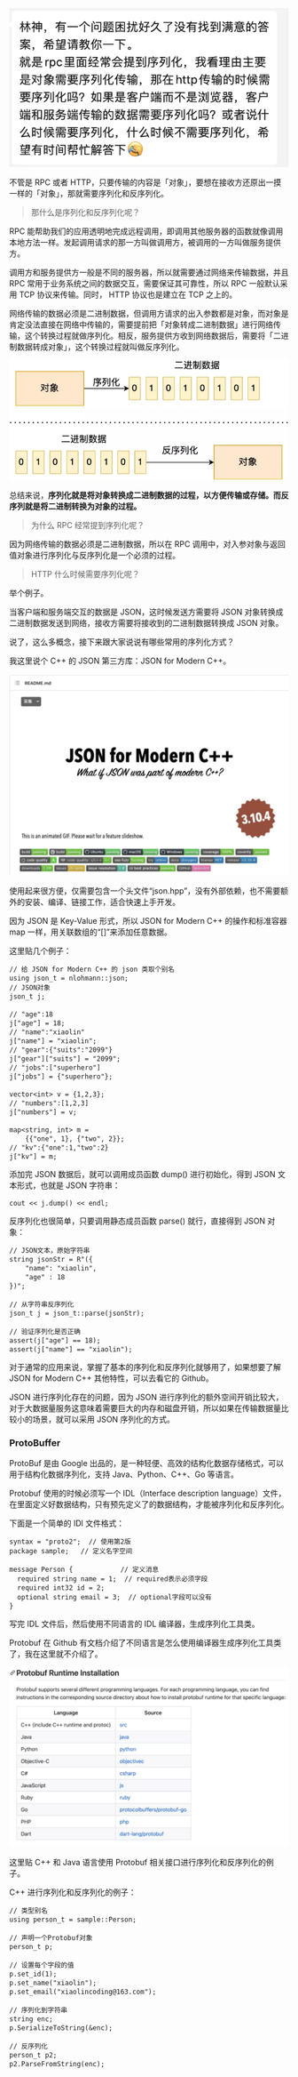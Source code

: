 ![图片](image/640.webp)

不管是 RPC 或者 HTTP，只要传输的内容是「对象」，要想在接收方还原出一摸一样的「对象」，那就需要序列化和反序列化。

> 那什么是序列化和反序列化呢？

RPC 能帮助我们的应用透明地完成远程调用，即调用其他服务器的函数就像调用本地方法一样。发起调用请求的那一方叫做调用方，被调用的一方叫做服务提供方。

调用方和服务提供方一般是不同的服务器，所以就需要通过网络来传输数据，并且 RPC 常用于业务系统之间的数据交互，需要保证其可靠性，所以 RPC 一般默认采用 TCP 协议来传输。同时， HTTP 协议也是建立在 TCP 之上的。

网络传输的数据必须是二进制数据，但调用方请求的出入参数都是对象，而对象是肯定没法直接在网络中传输的，需要提前把「对象转成二进制数据」进行网络传输，这个转换过程就做序列化。相反，服务提供方收到网络数据后，需要将「二进制数据转成对象」，这个转换过程就叫做反序列化。

![图片](image/640-1639198964301509.webp)

总结来说，**序列化就是将对象转换成二进制数据的过程，以方便传输或存储。而反序列就是将二进制转换为对象的过程。**

> 为什么 RPC 经常提到序列化呢？

因为网络传输的数据必须是二进制数据，所以在 RPC 调用中，对入参对象与返回值对象进行序列化与反序列化是一个必须的过程。

> HTTP 什么时候需要序列化呢？

举个例子。

当客户端和服务端交互的数据是 JSON，这时候发送方需要将 JSON 对象转换成二进制数据发送到网络，接收方需要将接收到的二进制数据转换成 JSON 对象。

说了，这么多概念，接下来跟大家说说有哪些常用的序列化方式？



我这里说个 C++ 的 JSON 第三方库：JSON for Modern C++。

![图片](image/640-1639199560286512.webp)

使用起来很方便，仅需要包含一个头文件“json.hpp”，没有外部依赖，也不需要额外的安装、编译、链接工作，适合快速上手开发。

因为 JSON 是 Key-Value 形式，所以 JSON for Modern C++ 的操作和标准容器 map 一样，用关联数组的“[]”来添加任意数据。

这里贴几个例子：

```
// 给 JSON for Modern C++ 的 json 类取个别名
using json_t = nlohmann::json;  
// JSON对象
json_t j;                                   

// "age":18
j["age"] = 18;
// "name":"xiaolin"
j["name"] = "xiaolin";    
// "gear":{"suits":"2099"}
j["gear"]["suits"] = "2099"; 
// "jobs":["superhero"]  
j["jobs"] = {"superhero"};                  

vector<int> v = {1,2,3};  
// "numbers":[1,2,3]
j["numbers"] = v;                          

map<string, int> m =                       
    {{"one", 1}, {"two", 2}};    
// "kv":{"one":1,"two":2}
j["kv"] = m;                               
```

添加完 JSON 数据后，就可以调用成员函数 dump() 进行初始化，得到 JSON 文本形式，也就是 JSON 字符串：

```
cout << j.dump() << endl;
```

反序列化也很简单，只要调用静态成员函数 parse() 就行，直接得到 JSON 对象：

```
// JSON文本，原始字符串
string jsonStr = R"({               
    "name": "xiaolin",
    "age" : 18
})";

// 从字符串反序列化
json_t j = json_t::parse(jsonStr);    

// 验证序列化是否正确
assert(j["age"] == 18);        
assert(j["name"] == "xiaolin");
```

对于通常的应用来说，掌握了基本的序列化和反序列化就够用了，如果想要了解 JSON for Modern C++ 其他特性，可以去看它的 Github。

JSON 进行序列化存在的问题，因为 JSON 进行序列化的额外空间开销比较大，对于大数据量服务这意味着需要巨大的内存和磁盘开销，所以如果在传输数据量比较小的场景，就可以采用 JSON 序列化的方式。

### ProtoBuffer

ProtoBuf 是由 Google 出品的，是一种轻便、高效的结构化数据存储格式，可以用于结构化数据序列化，支持 Java、Python、C++、Go 等语言。

Protobuf 使用的时候必须写一个 IDL（Interface description language）文件，在里面定义好数据结构，只有预先定义了的数据结构，才能被序列化和反序列化。

下面是一个简单的 IDl 文件格式：

```
syntax = "proto2";  // 使用第2版
package sample;   // 定义名字空间

message Person {            // 定义消息
  required string name = 1;  // required表示必须字段
  required int32 id = 2;
  optional string email = 3;  // optional字段可以没有
}
```

写完 IDL 文件后，然后使用不同语言的 IDL 编译器，生成序列化工具类。

Protobuf 在 Github 有文档介绍了不同语言是怎么使用编译器生成序列化工具类了，我在这里就不介绍了。

![图片](image/640-1639199663829514.webp)

这里贴 C++ 和 Java 语言使用 Protobuf 相关接口进行序列化和反序列化的例子。

C++ 进行序列化和反序列化的例子：

```
// 类型别名
using person_t = sample::Person;        

// 声明一个Protobuf对象
person_t p;                             

// 设置每个字段的值 
p.set_id(1);                           
p.set_name("xiaolin");
p.set_email("xiaolincoding@163.com");

// 序列化到字符串 
string enc;
p.SerializeToString(&enc);

// 反序列化
person_t p2; 
p2.ParseFromString(enc);
```